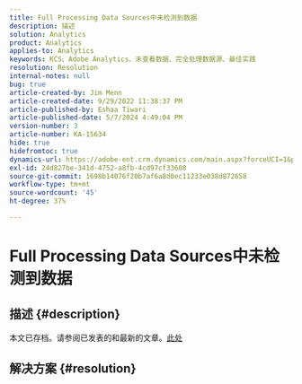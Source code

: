 ```yaml
---
title: Full Processing Data Sources中未检测到数据
description: 描述
solution: Analytics
product: Analytics
applies-to: Analytics
keywords: KCS、Adobe Analytics、未查看数据、完全处理数据源、最佳实践
resolution: Resolution
internal-notes: null
bug: true
article-created-by: Jim Menn
article-created-date: 9/29/2022 11:38:37 PM
article-published-by: Eshaa Tiwari
article-published-date: 5/7/2024 4:49:04 PM
version-number: 3
article-number: KA-15634
hide: true
hidefromtoc: true
dynamics-url: https://adobe-ent.crm.dynamics.com/main.aspx?forceUCI=1&pagetype=entityrecord&etn=knowledgearticle&id=16d995d4-4f40-ed11-9db1-0022480866ad
exl-id: 24d827be-341d-4752-a8fb-4cd97cf33608
source-git-commit: 1698b14076f20b7af6a8d0ec11233e038d872658
workflow-type: tm+mt
source-wordcount: '45'
ht-degree: 37%

---
```


# Full Processing Data Sources中未检测到数据

## 描述 {#description}

本文已存档。请参阅已发表的和最新的文章。[此处](https://experienceleague.adobe.com/search.html#sort=relevancy)

## 解决方案 {#resolution}
